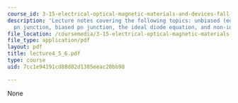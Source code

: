 ```yaml
---
course_id: 3-15-electrical-optical-magnetic-materials-and-devices-fall-2006
description: 'Lecture notes covering the following topics: unbiased (equilibrium)
  pn junction, biased pn junction, the ideal diode equation, and non-idealities.'
file_location: /coursemedia/3-15-electrical-optical-magnetic-materials-and-devices-fall-2006/7cc1e94191cd88d82d1385eeac20bb98_lecture4_5_6.pdf
file_type: application/pdf
layout: pdf
title: lecture4_5_6.pdf
type: course
uid: 7cc1e94191cd88d82d1385eeac20bb98

---
```

None